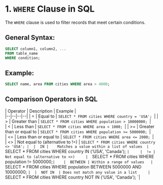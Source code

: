 # 1. `WHERE` Clause in SQL

The `WHERE` clause is used to filter records that meet certain conditions.

## General Syntax:

```sql
SELECT column1, column2, ...
FROM table_name
WHERE condition;
```

## Example:

```sql
SELECT name, area FROM cities WHERE area > 4000;
```

## Comparison Operators in SQL

 |	Operator	| Description  |	Example |	
 |--|--|--|--|
 |	= |	Equal to	 |	`SELECT * FROM cities WHERE country = 'USA'; `|	
 |	> |	Greater than	 |	`SELECT * FROM cities WHERE population > 10000000; `|	
 |	< |	Less than	 |	`SELECT * FROM cities WHERE area < 1000; `|	
 |	>= |	Greater than or equal to	 |	`SELECT * FROM cities WHERE population >= 5000000; `|	
 |	<= |	Less than or equal to	 |	`SELECT * FROM cities WHERE area <= 2000; `|	
 |	<> |	Not equal to (alternative to !=)	 |	`SELECT * FROM cities WHERE country <> 'USA'; |	
 |	IN |	Matches a value within a list of values	 |	`SELECT * FROM cities WHERE country IN ('USA', 'Canada'); `|	
 |	!= |	Not equal to (alternative to <>)	 |	`SELECT * FROM cities WHERE population != 5000000;` |	
 |	BETWEEN	| Within a range of values	 |	`SELECT * FROM cities WHERE population BETWEEN 5000000 AND 10000000; `|	
 |	NOT IN	| Does not match any value in a list	 |	`SELECT * FROM cities WHERE country NOT IN ('USA', 'Canada'); `|	
